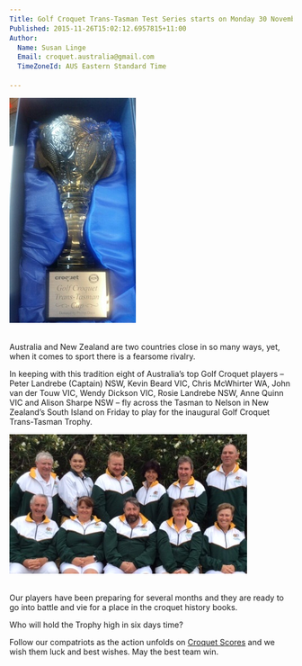```yaml
---
Title: Golf Croquet Trans-Tasman Test Series starts on Monday 30 November
Published: 2015-11-26T15:02:12.6957815+11:00
Author:
  Name: Susan Linge
  Email: croquet.australia@gmail.com
  TimeZoneId: AUS Eastern Standard Time

---
```

<img src="/gc.jpg" alt="GC Trans-Tasman Trophy" title="GC Trans-Tasman Trophy"/>

<br/>Australia and New Zealand are two countries close in so many ways, yet, when it comes to sport there is a fearsome rivalry. 

In keeping with this tradition eight of Australia’s top Golf Croquet players – Peter Landrebe (Captain) NSW, Kevin Beard VIC, Chris McWhirter WA, John van der Touw VIC, Wendy Dickson VIC, Rosie Landrebe NSW, Anne Quinn VIC and Alison Sharpe NSW – fly across the Tasman to Nelson in New Zealand’s South Island on Friday to play for the inaugural Golf Croquet Trans-Tasman Trophy.

<img src="/gc-tt-team-x1v2.jpg" alt="Australian Team" title="Back Row L-R John Compton (Team Manager), Fleur Brockway (Reserve), Chris McWhirter, Alison Sharpe, Kevin Beard, Lester Hughes (Reserve). Front Row L-R John van der Touw, Wendy Dickson, Peter Landrebe (Captain), Anne Quinn, Rosemary Landrebe"/>

<br/>Our players have been preparing for several months and they are ready to go into battle and vie for a place in the croquet history books.

Who will hold the Trophy high in six days time?

Follow our compatriots as the action unfolds on [Croquet Scores](https://croquetscores.com/2015/gc/trans-tasman) and we wish them luck and best wishes.  May the best team win.